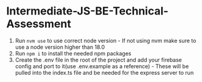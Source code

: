 # Intermediate-JS-BE-Technical-Assessment

1. Run `nvm use` to use correct node version - If not using nvm make sure to use a node version higher than 18.0
2. Run `npm i` to install the needed npm packages
3. Create the .env file in the root of the project and add your firebase config and port to it(use .env.example as a reference) - These will be pulled into the index.ts file and be needed for the express server to run
